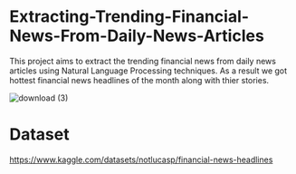 # Extracting-Trending-Financial-News-From-Daily-News-Articles

This project aims to extract the trending financial news from daily news articles using Natural Language Processing techniques. 
As a result we got hottest financial news headlines of the month along with thier stories.

![download (3)](https://github.com/souvenger/Extracting-Trending-Financial-News-From-Daily-News-Articles/assets/74491716/4c83f21d-8738-444f-badb-0a0b117cc8ef)


# Dataset
https://www.kaggle.com/datasets/notlucasp/financial-news-headlines


